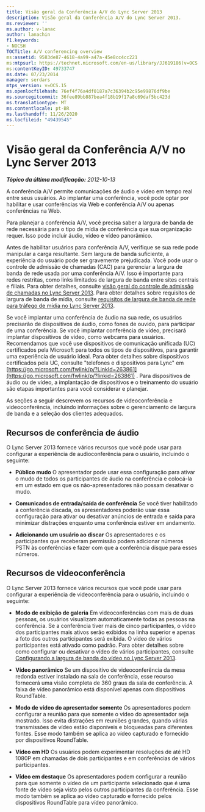 ```yaml
---
title: Visão geral da Conferência A/V do Lync Server 2013
description: Visão geral da Conferência A/V do Lync Server 2013.
ms.reviewer: ''
ms.author: v-lanac
author: lanachin
f1.keywords:
- NOCSH
TOCTitle: A/V conferencing overview
ms:assetid: 9583de87-4618-4a99-a47a-45e8cc4cc221
ms:mtpsurl: https://technet.microsoft.com/en-us/library/JJ619186(v=OCS.15)
ms:contentKeyID: 49733747
ms.date: 07/23/2014
manager: serdars
mtps_version: v=OCS.15
ms.openlocfilehash: 76ef4f76a4df0187a7c36394b2c95e99876df9be
ms.sourcegitcommit: 36fee89bb887bea4f18b19f17a8c69daf5bc423d
ms.translationtype: MT
ms.contentlocale: pt-BR
ms.lasthandoff: 11/26/2020
ms.locfileid: "49439545"
---
```

# <a name="overview-of-av-conferencing-in-lync-server-2013"></a>Visão geral da Conferência A/V no Lync Server 2013

<div data-xmlns="http://www.w3.org/1999/xhtml">

<div class="topic" data-xmlns="http://www.w3.org/1999/xhtml" data-msxsl="urn:schemas-microsoft-com:xslt" data-cs="https://msdn.microsoft.com/">

<div data-asp="https://msdn2.microsoft.com/asp">



</div>

<div id="mainSection">

<div id="mainBody">

<span> </span>

_**Tópico da última modificação:** 2012-10-13_

A conferência A/V permite comunicações de áudio e vídeo em tempo real entre seus usuários. Ao implantar uma conferência, você pode optar por habilitar e usar conferências via Web e conferência A/V ou apenas conferências na Web.

Para planejar a conferência A/V, você precisa saber a largura de banda de rede necessária para o tipo de mídia de conferência que sua organização requer. Isso pode incluir áudio, vídeo e vídeo panorâmico.

Antes de habilitar usuários para conferência A/V, verifique se sua rede pode manipular a carga resultante. Sem largura de banda suficiente, a experiência do usuário pode ser gravemente prejudicada. Você pode usar o controle de admissão de chamadas (CAC) para gerenciar a largura de banda de rede usada por uma conferência A/V. Isso é importante para redes restritas, como links limitados de largura de banda entre sites centrais e filiais. Para obter detalhes, consulte [visão geral do controle de admissão de chamadas no Lync Server 2013](lync-server-2013-overview-of-call-admission-control.md). Para obter detalhes sobre requisitos de largura de banda de mídia, consulte [requisitos de largura de banda de rede para tráfego de mídia no Lync Server 2013](lync-server-2013-network-bandwidth-requirements-for-media-traffic.md).

Se você implantar uma conferência de áudio na sua rede, os usuários precisarão de dispositivos de áudio, como fones de ouvido, para participar de uma conferência. Se você implantar conferência de vídeo, precisará implantar dispositivos de vídeo, como webcams para usuários. Recomendamos que você use dispositivos de comunicação unificada (UC) certificados pela Microsoft para todos os tipos de dispositivos, para garantir uma experiência de usuário ideal. Para obter detalhes sobre dispositivos certificados pela UC, consulte "telefones e dispositivos para Lync" em [https://go.microsoft.com/fwlink/p/?LinkId=263861](https://go.microsoft.com/fwlink/p/?linkid=263861) . Para dispositivos de áudio ou de vídeo, a implantação de dispositivos e o treinamento do usuário são etapas importantes para você considerar e planejar.

As seções a seguir descrevem os recursos de videoconferência e videoconferência, incluindo informações sobre o gerenciamento de largura de banda e a seleção dos clientes adequados.

<div>

## <a name="audio-conferencing-features"></a>Recursos de conferência de áudio

O Lync Server 2013 fornece vários recursos que você pode usar para configurar a experiência de audioconferência para o usuário, incluindo o seguinte:

  - **Público mudo**   O apresentador pode usar essa configuração para ativar o mudo de todos os participantes de áudio na conferência e colocá-la em um estado em que os não-apresentadores não possam desativar o mudo.

  - **Comunicados de entrada/saída de conferência**   Se você tiver habilitado a conferência discada, os apresentadores poderão usar essa configuração para ativar ou desativar anúncios de entrada e saída para minimizar distrações enquanto uma conferência estiver em andamento.

  - **Adicionando um usuário ao discar**   Os apresentadores e os participantes que receberam permissão podem adicionar números PSTN às conferências e fazer com que a conferência disque para esses números.

</div>

<div>

## <a name="video-conferencing-features"></a>Recursos de videoconferência

O Lync Server 2013 fornece vários recursos que você pode usar para configurar a experiência de videoconferência para o usuário, incluindo o seguinte:

  - **Modo de exibição de galeria**   Em videoconferências com mais de duas pessoas, os usuários visualizam automaticamente todas as pessoas na conferência. Se a conferência tiver mais de cinco participantes, o vídeo dos participantes mais ativos serão exibidos na linha superior e apenas a foto dos outros participantes será exibida. O vídeo de vários participantes está ativado como padrão. Para obter detalhes sobre como configurar ou desativar o vídeo de vários participantes, consulte [Configurando a largura de banda do vídeo no Lync Server 2013](lync-server-2013-configuring-video-bandwidth.md).

  - **Vídeo panorâmico**   Se um dispositivo de videoconferência da mesa redonda estiver instalado na sala de conferência, esse recurso fornecerá uma visão completa de 360 graus da sala de conferência. A faixa de vídeo panorâmico está disponível apenas com dispositivos RoundTable.

  - **Modo de vídeo do apresentador somente**   Os apresentadores podem configurar a reunião para que somente o vídeo do apresentador seja mostrado. Isso evita distrações em reuniões grandes, quando várias transmissões de vídeo estão disponíveis e bloqueadas para diferentes fontes. Esse modo também se aplica ao vídeo capturado e fornecido por dispositivos RoundTable.

  - **Vídeo em HD**   Os usuários podem experimentar resoluções de até HD 1080P em chamadas de dois participantes e em conferências de vários participantes.

  - **Vídeo em destaque**   Os apresentadores podem configurar a reunião para que somente o vídeo de um participante selecionado que é uma fonte de vídeo seja visto pelos outros participantes da conferência. Esse modo também se aplica ao vídeo capturado e fornecido pelos dispositivos RoundTable para vídeo panorâmico.

</div>

</div>

<span> </span>

</div>

</div>

</div>

